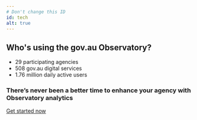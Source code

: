 ```yaml
---
# Don't change this ID
id: tech
alt: true
---
```


## Who's using the gov.au Observatory?

<div class="row" id="homepage-callout">
	<ul class = "stats col-md-4">
		<li>
			<div>
				<span class = "au-display-xl mt-hero" > 29 </span>
				participating agencies
			</div>
		</li>
		<li>
			<div>
				<span class = "au-display-xl mt-hero"> 508 </span>  
				gov.au digital services
			</div>
		</li>
		<li>
			<div>
				<span class = "au-display-xl mt-hero"> 1.76 million </span>
				daily active users
			</div>
		</li>
	</ul>
	<div class="col-md-6 col-md-offset-2 text-center align-center">
		<h3>
		There’s never been a better time to enhance your agency with Observatory analytics
		</h3>
		<a href="/get-started" class="au-btn au-btn--bright mt-1">Get started now</a>
	</div>
</div>
